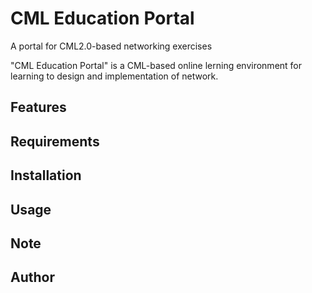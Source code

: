 # CML Education Portal

A portal for CML2.0-based networking exercises

"CML Education Portal" is a CML-based online lerning environment for learning to design and implementation of network.


## Features



## Requirements

## Installation

## Usage

## Note

## Author


